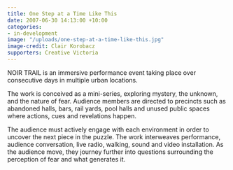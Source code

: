 ```yaml
---
title: One Step at a Time Like This
date: 2007-06-30 14:13:00 +10:00
categories:
- in-development
image: "/uploads/one-step-at-a-time-like-this.jpg"
image-credit: Clair Korobacz
supporters: Creative Victoria
---
```


NOIR TRAIL is an immersive performance event taking place over consecutive days in multiple urban locations.

The work is conceived as a mini-series, exploring mystery, the unknown, and the nature of fear. Audience members are directed to precincts such as abandoned halls, bars, rail yards, pool halls and unused public spaces where actions, cues and revelations happen. 

The audience must actively engage with each environment in order to uncover the next piece in the puzzle. The work interweaves performance, audience conversation, live radio, walking, sound and video installation. As the audience move, they journey further into questions surrounding the perception of fear and what generates it. 
